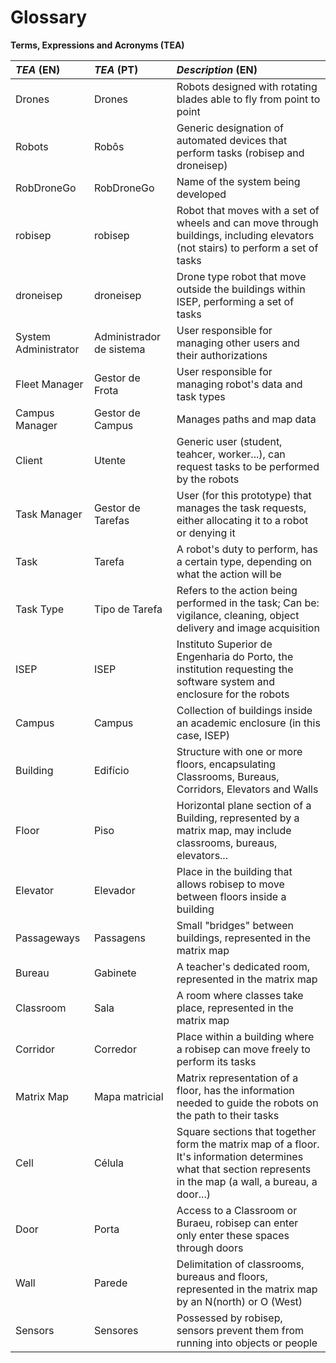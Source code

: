 # Glossary

**Terms, Expressions and Acronyms (TEA)**


| **_TEA_** (EN)  | **_TEA_** (PT) | **_Description_** (EN)|                                       
|:----------------|:---------------|:----------------------|
| Drones| Drones | Robots designed with rotating blades able to fly from point to point |
| Robots| Robôs | Generic designation of automated devices that perform tasks (robisep and droneisep) |
| RobDroneGo| RobDroneGo | Name of the system being developed |
| robisep | robisep | Robot that moves with a set of wheels and can move through buildings, including elevators (not stairs) to perform a set of tasks |
| droneisep | droneisep | Drone type robot that move outside the buildings within ISEP, performing a set of tasks |
| System Administrator | Administrador de sistema | User responsible for managing other users and their authorizations |
| Fleet Manager | Gestor de Frota | User responsible for managing robot's data and task types |
| Campus Manager | Gestor de Campus | Manages paths and map data |
| Client | Utente | Generic user (student, teahcer, worker...), can request tasks to be performed by the robots |
| Task Manager | Gestor de Tarefas | User (for this prototype) that manages the task requests, either allocating it to a robot or denying it |
| Task | Tarefa | A robot's duty to perform, has a certain type, depending on what the action will be |
| Task Type | Tipo de Tarefa | Refers to the action being performed in the task; Can be: vigilance, cleaning, object delivery and image acquisition |
| ISEP | ISEP | Instituto Superior de Engenharia do Porto, the institution requesting the software system and enclosure for the robots |
| Campus | Campus | Collection of buildings inside an academic enclosure (in this case, ISEP)  |
| Building | Edifício | Structure with one or more floors, encapsulating Classrooms, Bureaus, Corridors, Elevators and Walls |
| Floor | Piso | Horizontal plane section of a Building, represented by a matrix map, may include classrooms, bureaus, elevators... |
| Elevator | Elevador | Place in the building that allows robisep to move between floors inside a building |
| Passageways | Passagens | Small "bridges" between buildings, represented in the matrix map |
| Bureau | Gabinete | A teacher's dedicated room, represented in the matrix map |
| Classroom | Sala | A room where classes take place, represented in the matrix map |
| Corridor | Corredor | Place within a building where a robisep can move freely to perform its tasks |
| Matrix Map | Mapa matricial | Matrix representation of a floor, has the information needed to guide the robots on the path to their tasks  |
| Cell | Célula | Square sections that together form the matrix map of a floor. It's information determines what that section represents in the map (a wall, a bureau, a door...) |
| Door | Porta | Access to a Classroom or Buraeu, robisep can enter only enter these spaces through doors |
| Wall | Parede | Delimitation of classrooms, bureaus and floors, represented in the matrix map by an N(north) or O (West) |
| Sensors | Sensores  | Possessed by robisep, sensors prevent them from running into objects or people |

